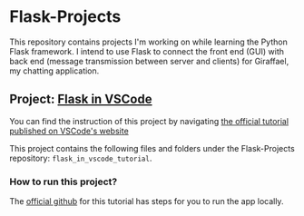 # Flask-Projects
This repository contains projects I'm working on while learning the Python Flask framework. I intend to use Flask to connect the front end (GUI) with back end (message transmission between server and clients) for Giraffael, my chatting application. 

## Project: [Flask in VSCode](https://github.com/SpecialNoel/Flask-Projects)
You can find the instruction of this project by navigating [the official tutorial published on VSCode's website](https://code.visualstudio.com/docs/python/tutorial-flask#_create-a-project-environment-for-the-flask-tutorial)

This project contains the following files and folders under the Flask-Projects repository: ```flask_in_vscode_tutorial```.

### How to run this project?
The [official github](https://github.com/microsoft/python-sample-vscode-flask-tutorial) for this tutorial has steps for you to run the app locally.

